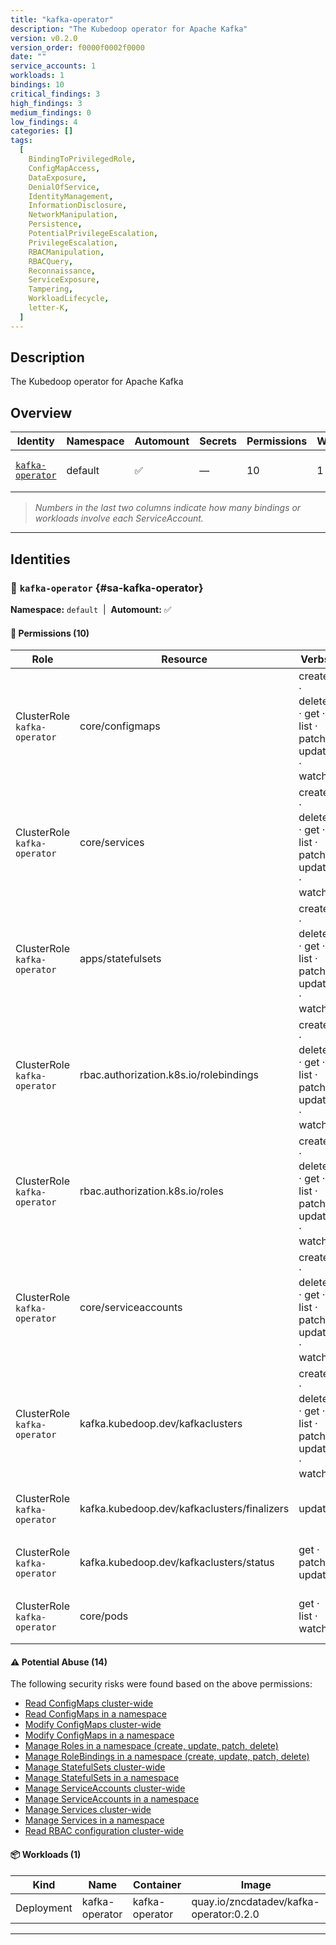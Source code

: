 ```yaml
---
title: "kafka-operator"
description: "The Kubedoop operator for Apache Kafka"
version: v0.2.0
version_order: f0000f0002f0000
date: ""
service_accounts: 1
workloads: 1
bindings: 10
critical_findings: 3
high_findings: 3
medium_findings: 0
low_findings: 4
categories: []
tags:
  [
    BindingToPrivilegedRole,
    ConfigMapAccess,
    DataExposure,
    DenialOfService,
    IdentityManagement,
    InformationDisclosure,
    NetworkManipulation,
    Persistence,
    PotentialPrivilegeEscalation,
    PrivilegeEscalation,
    RBACManipulation,
    RBACQuery,
    Reconnaissance,
    ServiceExposure,
    Tampering,
    WorkloadLifecycle,
    letter-K,
  ]
---
```


## Description

The Kubedoop operator for Apache Kafka

## Overview

| Identity                               | Namespace | Automount | Secrets | Permissions | Workloads | Risk                    |
| -------------------------------------- | --------- | --------- | ------- | ----------- | --------- | ----------------------- |
| [`kafka-operator`](#sa-kafka-operator) | default   | ✅        | —       | 10          | 1         | {{< risk "Critical" >}} |

> _Numbers in the last two columns indicate how many bindings or workloads involve each ServiceAccount._

---

## Identities

### 🤖 `kafka-operator` {#sa-kafka-operator}

**Namespace:** `default`  |  **Automount:** ✅

#### 🔑 Permissions (10)

| Role                         | Resource                                    | Verbs                                                 | Risk                  | Tags                                                                                                                                                                         |
| ---------------------------- | ------------------------------------------- | ----------------------------------------------------- | --------------------- | ---------------------------------------------------------------------------------------------------------------------------------------------------------------------------- |
| ClusterRole `kafka-operator` | core/configmaps                             | create · delete · get · list · patch · update · watch | {{< risk Critical >}} | {{< tag "ConfigMapAccess" >}} {{< tag "DataExposure" >}} {{< tag "InformationDisclosure" >}} {{< tag "PotentialPrivilegeEscalation" >}} {{< tag "Tampering" >}}              |
| ClusterRole `kafka-operator` | core/services                               | create · delete · get · list · patch · update · watch | {{< risk Critical >}} | {{< tag "DenialOfService" >}} {{< tag "NetworkManipulation" >}} {{< tag "ServiceExposure" >}} {{< tag "Tampering" >}}                                                        |
| ClusterRole `kafka-operator` | apps/statefulsets                           | create · delete · get · list · patch · update · watch | {{< risk Critical >}} | {{< tag "Persistence" >}} {{< tag "PotentialPrivilegeEscalation" >}} {{< tag "PrivilegeEscalation" >}} {{< tag "Tampering" >}} {{< tag "WorkloadLifecycle" >}}               |
| ClusterRole `kafka-operator` | rbac.authorization.k8s.io/rolebindings      | create · delete · get · list · patch · update · watch | {{< risk High >}}     | {{< tag "BindingToPrivilegedRole" >}} {{< tag "InformationDisclosure" >}} {{< tag "PrivilegeEscalation" >}} {{< tag "RBACManipulation" >}} {{< tag "RBACQuery" >}} (+1 more) |
| ClusterRole `kafka-operator` | rbac.authorization.k8s.io/roles             | create · delete · get · list · patch · update · watch | {{< risk High >}}     | {{< tag "InformationDisclosure" >}} {{< tag "PrivilegeEscalation" >}} {{< tag "RBACManipulation" >}} {{< tag "RBACQuery" >}} {{< tag "Reconnaissance" >}}                    |
| ClusterRole `kafka-operator` | core/serviceaccounts                        | create · delete · get · list · patch · update · watch | {{< risk High >}}     | {{< tag "IdentityManagement" >}} {{< tag "PotentialPrivilegeEscalation" >}} {{< tag "Tampering" >}}                                                                          |
| ClusterRole `kafka-operator` | kafka.kubedoop.dev/kafkaclusters            | create · delete · get · list · patch · update · watch | {{< risk Low >}}      |                                                                                                                                                                              |
| ClusterRole `kafka-operator` | kafka.kubedoop.dev/kafkaclusters/finalizers | update                                                | {{< risk Low >}}      |                                                                                                                                                                              |
| ClusterRole `kafka-operator` | kafka.kubedoop.dev/kafkaclusters/status     | get · patch · update                                  | {{< risk Low >}}      |                                                                                                                                                                              |
| ClusterRole `kafka-operator` | core/pods                                   | get · list · watch                                    | {{< risk Low >}}      |                                                                                                                                                                              |

#### ⚠️ Potential Abuse (14)

The following security risks were found based on the above permissions:

- [Read ConfigMaps cluster-wide](/rules/1022)
- [Read ConfigMaps in a namespace](/rules/1023)
- [Modify ConfigMaps cluster-wide](/rules/1024)
- [Modify ConfigMaps in a namespace](/rules/1025)
- [Manage Roles in a namespace (create, update, patch, delete)](/rules/1029)
- [Manage RoleBindings in a namespace (create, update, patch, delete)](/rules/1030)
- [Manage StatefulSets cluster-wide](/rules/1037)
- [Manage StatefulSets in a namespace](/rules/1038)
- [Manage ServiceAccounts cluster-wide](/rules/1067)
- [Manage ServiceAccounts in a namespace](/rules/1068)
- [Manage Services cluster-wide](/rules/1075)
- [Manage Services in a namespace](/rules/1076)
- [Read RBAC configuration cluster-wide](/rules/1077)

#### 📦 Workloads (1)

| Kind       | Name           | Container      | Image                                   |
| ---------- | -------------- | -------------- | --------------------------------------- |
| Deployment | kafka-operator | kafka-operator | quay.io/zncdatadev/kafka-operator:0.2.0 |

---

